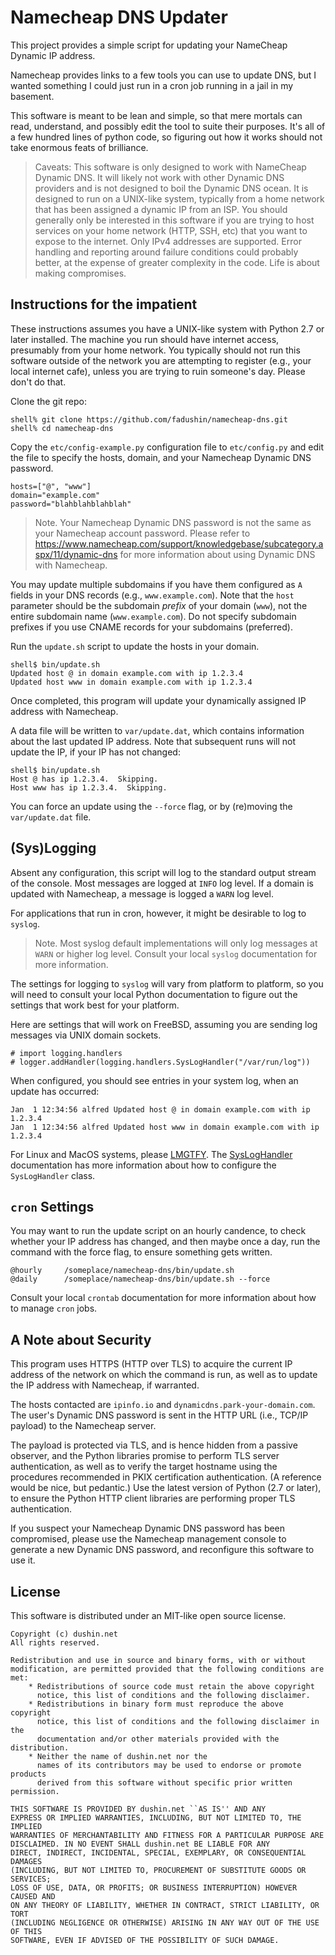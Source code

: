 # Namecheap DNS Updater

This project provides a simple script for updating your NameCheap Dynamic IP address.

Namecheap provides links to a few tools you can use to update DNS, but I wanted something I could just run in a cron job running in a jail in my basement.

This software is meant to be lean and simple, so that mere mortals can read, understand, and possibly edit the tool to suite their purposes.  It's all of a few hundred lines of python code, so figuring out how it works should not take enormous feats of brilliance.

> Caveats:  This software is only designed to work with NameCheap Dynamic DNS.  It will likely not work with other Dynamic DNS providers and is not designed to boil the Dynamic DNS ocean.  It is designed to run on a UNIX-like system, typically from a home network that has been assigned a dynamic IP from an ISP.  You should generally only be interested in this software if you are trying to host services on your home network (HTTP, SSH, etc) that you want to expose to the internet.  Only IPv4 addresses are supported.  Error handling and reporting around failure conditions could probably better, at the expense of greater complexity in the code.  Life is about making compromises.

## Instructions for the impatient

These instructions assumes you have a UNIX-like system with Python 2.7 or later installed.  The machine you run should have internet access, presumably from your home network.  You typically should not run this software outside of the network you are attempting to register (e.g., your local internet cafe), unless you are trying to ruin someone's day.  Please don't do that.

Clone the git repo:

    shell% git clone https://github.com/fadushin/namecheap-dns.git
    shell% cd namecheap-dns

Copy the `etc/config-example.py` configuration file to `etc/config.py` and edit the file to specify the hosts, domain, and your Namecheap Dynamic DNS password.

    hosts=["@", "www"]
    domain="example.com"
    password="blahblahblahblah"

> Note.  Your Namecheap Dynamic DNS password is not the same as your Namecheap account password.  Please refer to https://www.namecheap.com/support/knowledgebase/subcategory.aspx/11/dynamic-dns for more information about using Dynamic DNS with Namecheap.

You may update multiple subdomains if you have them configured as `A` fields in your DNS records (e.g., `www.example.com`).  Note that the `host` parameter should be the subdomain _prefix_ of your domain (`www`), not the entire subdomain name (`www.example.com`).  Do not specify subdomain prefixes if you use CNAME records for your subdomains (preferred).

Run the `update.sh` script to update the hosts in your domain.

    shell$ bin/update.sh
    Updated host @ in domain example.com with ip 1.2.3.4
    Updated host www in domain example.com with ip 1.2.3.4

Once completed, this program will update your dynamically assigned IP address with Namecheap.

A data file will be written to `var/update.dat`, which contains information about the last updated IP address.  Note that subsequent runs will not update the IP, if your IP has not changed:

    shell$ bin/update.sh
    Host @ has ip 1.2.3.4.  Skipping.
    Host www has ip 1.2.3.4.  Skipping.

You can force an update using the `--force` flag, or by (re)moving the `var/update.dat` file.

## (Sys)Logging

Absent any configuration, this script will log to the standard output stream of the console.  Most messages are logged at `INFO` log level.  If a domain is updated with Namecheap, a message is logged a `WARN` log level.

For applications that run in cron, however, it might be desirable to log to `syslog`.

> Note.  Most syslog default implementations will only log messages at `WARN` or higher log level.  Consult your local `syslog` documentation for more information.

The settings for logging to `syslog` will vary from platform to platform, so you will need to consult your local Python documentation to figure out the settings that work best for your platform.

Here are settings that will work on FreeBSD, assuming you are sending log messages via UNIX domain sockets.

    # import logging.handlers
    # logger.addHandler(logging.handlers.SysLogHandler("/var/run/log"))

When configured, you should see entries in your system log, when an update has occurred:

    Jan  1 12:34:56 alfred Updated host @ in domain example.com with ip 1.2.3.4
    Jan  1 12:34:56 alfred Updated host www in domain example.com with ip 1.2.3.4

For Linux and MacOS systems, please [LMGTFY](http://lmgtfy.com/?q=macos+linux+syslog+python).  The [SysLogHandler](https://docs.python.org/2/library/logging.handlers.html#sysloghandler) documentation has more information about how to configure the `SysLogHandler` class.

## `cron` Settings

You may want to run the update script on an hourly candence, to check whether your IP address has changed, and then maybe once a day, run the command with the force flag, to ensure something gets written.

    @hourly     /someplace/namecheap-dns/bin/update.sh
    @daily      /someplace/namecheap-dns/bin/update.sh --force

Consult your local `crontab` documentation for more information about how to manage `cron` jobs.

## A Note about Security

This program uses HTTPS (HTTP over TLS) to acquire the current IP address of the network on which the command is run, as well as to update the IP address with Namecheap, if warranted.

The hosts contacted are `ipinfo.io` and `dynamicdns.park-your-domain.com`.  The user's Dynamic DNS password is sent in the HTTP URL (i.e., TCP/IP payload) to the Namecheap server.

The payload is protected via TLS, and is hence hidden from a passive observer, and the Python libraries promise to perform TLS server authentication, as well as to verify the target hostname using the procedures recommended in PKIX certification authentication.  (A reference would be nice, but pedantic.)  Use the latest version of Python (2.7 or later), to ensure the Python HTTP client libraries are performing proper TLS authentication.

If you suspect your Namecheap Dynamic DNS password has been compromised, please use the Namecheap management console to generate a new Dynamic DNS password, and reconfigure this software to use it.

## License

This software is distributed under an MIT-like open source license.

    Copyright (c) dushin.net
    All rights reserved.

    Redistribution and use in source and binary forms, with or without
    modification, are permitted provided that the following conditions are met:
        * Redistributions of source code must retain the above copyright
          notice, this list of conditions and the following disclaimer.
        * Redistributions in binary form must reproduce the above copyright
          notice, this list of conditions and the following disclaimer in the
          documentation and/or other materials provided with the distribution.
        * Neither the name of dushin.net nor the
          names of its contributors may be used to endorse or promote products
          derived from this software without specific prior written permission.

    THIS SOFTWARE IS PROVIDED BY dushin.net ``AS IS'' AND ANY
    EXPRESS OR IMPLIED WARRANTIES, INCLUDING, BUT NOT LIMITED TO, THE IMPLIED
    WARRANTIES OF MERCHANTABILITY AND FITNESS FOR A PARTICULAR PURPOSE ARE
    DISCLAIMED. IN NO EVENT SHALL dushin.net BE LIABLE FOR ANY
    DIRECT, INDIRECT, INCIDENTAL, SPECIAL, EXEMPLARY, OR CONSEQUENTIAL DAMAGES
    (INCLUDING, BUT NOT LIMITED TO, PROCUREMENT OF SUBSTITUTE GOODS OR SERVICES;
    LOSS OF USE, DATA, OR PROFITS; OR BUSINESS INTERRUPTION) HOWEVER CAUSED AND
    ON ANY THEORY OF LIABILITY, WHETHER IN CONTRACT, STRICT LIABILITY, OR TORT
    (INCLUDING NEGLIGENCE OR OTHERWISE) ARISING IN ANY WAY OUT OF THE USE OF THIS
    SOFTWARE, EVEN IF ADVISED OF THE POSSIBILITY OF SUCH DAMAGE.
